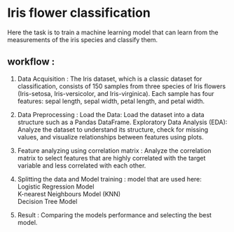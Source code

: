 
# Iris  flower classification

Here the task is to train a machine learning model that can learn from the measurements of the iris species and classify them.

## workflow :

1. Data Acquisition : The Iris dataset, which is a classic dataset for classification, consists of 150 samples from three species of Iris flowers (Iris-setosa, Iris-versicolor, and Iris-virginica). Each sample has four features: sepal length, sepal width, petal length, and petal width.

2. Data Preprocessing : Load the Data: Load the dataset into a data structure such as a Pandas DataFrame. Exploratory Data Analysis (EDA): Analyze the dataset to understand its structure, check for missing values, and visualize relationships between features using plots.

3. Feature analyzing using correlation matrix : Analyze the correlation matrix to select features that are highly correlated with the target variable and less correlated with each other.

4. Splitting the data and Model training : model that are used here:   
Logistic Regression Model  
K-nearest Neighbours Model (KNN)  
Decision Tree Model  

5. Result : Comparing the models performance and selecting the best model.
